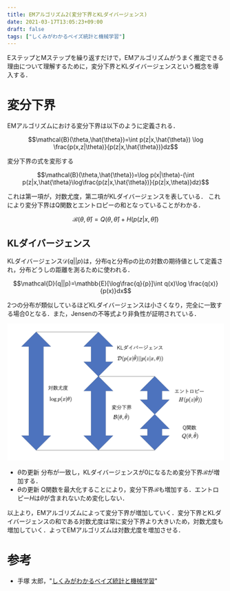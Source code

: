 ```yaml
---
title: EMアルゴリズム2(変分下界とKLダイバージェンス)
date: 2021-03-17T13:05:23+09:00
draft: false
tags: ["しくみがわかるベイズ統計と機械学習"] 
---
```

<!--more-->
EステップとMステップを繰り返すだけで，EMアルゴリズムがうまく推定できる理由について理解するために，変分下界とKLダイバージェンスという概念を導入する．

# 変分下界
EMアルゴリズムにおける変分下界は以下のように定義される．

$$\mathcal{B}(\theta,\hat{\theta})=\int p(z|x,\hat{\theta}) \log \frac{p(x,z|\theta)}{p(z|x,\hat{\theta})}dz$$

変分下界の式を変形する

$$\mathcal{B}(\theta,\hat{\theta})=\log p(x|\theta)-(\int p(z|x,\hat{\theta}\log\frac{p(z|x,\hat{\theta})}{p(z|x,\theta)}dz)$$

これは第一項が，対数尤度，第二項がKLダイバージェンスを表している．
これにより変分下界はQ関数とエントロピーの和となっていることがわかる．

$$\mathcal{B}(\theta,\hat{\theta})= Q(\theta,\hat{\theta})+H(p(z|x,\hat{\theta}))$$

## KLダイバージェンス

KLダイバージェンス$\mathcal{D}(q||p)$は，分布qと分布pの比の対数の期待値として定義され，分布どうしの距離を測るために使われる．

$$\mathcal{D}(q||p)=\mathbb{E}[\log\frac{q}{p}]\int q(x)\log \frac{q(x)}{p(x)}dx$$

2つの分布が類似しているほどKLダイバージェンスは小さくなり，完全に一致する場合0となる．また，Jensenの不等式より非負性が証明されている．

![変分下界](./変分下界.png)

- $\hat{\theta}$の更新
分布が一致し，KLダイバージェンスが0になるため変分下界$\mathcal{B}$が増加する．
- $\theta$の更新
Q関数を最大化することにより，変分下界$\mathcal{B}$も増加する．エントロピー$H$は$\theta$が含まれないため変化しない．

以上より，EMアルゴリズムによって変分下界が増加していく．変分下界とKLダイバージェンスの和である対数尤度は常に変分下界より大きいため，対数尤度も増加していく．よってEMアルゴリズムは対数尤度を増加させる．

# 参考
- 手塚 太郎，"[しくみがわかるベイズ統計と機械学習](https://amzn.to/3cCILQM)"